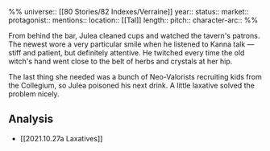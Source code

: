 %%
universe:: [[80 Stories/82 Indexes/Verraine]]
year::
status:: 
market::
protagonist::
mentions::
location:: [[Tal]]
length:: 
pitch:: 
character-arc::
%% 

From behind the bar, Julea cleaned cups and watched the tavern's patrons. The newest wore a very particular smile when he listened to Kanna talk — stiff and patient, but definitely attentive. He twitched every time the old witch's hand went close to the belt of herbs and crystals at her hip.

The last thing she needed was a bunch of Neo-Valorists recruiting kids from the Collegium, so Julea poisoned his next drink. A little laxative solved the problem nicely.

## Analysis

* [[2021.10.27a Laxatives]]
